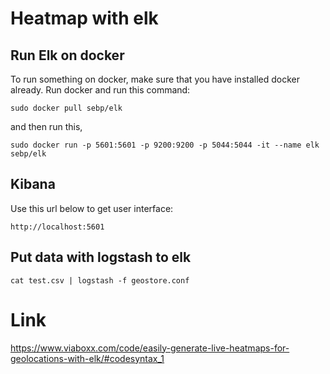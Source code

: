 # Heatmap with elk

## Run Elk on docker
To run something on docker, make sure that you have installed docker already.
Run docker and run this command:
```
sudo docker pull sebp/elk
```
and then run this,
```
sudo docker run -p 5601:5601 -p 9200:9200 -p 5044:5044 -it --name elk sebp/elk
```

## Kibana
Use this url below to get user interface:
```
http://localhost:5601
```

## Put data with logstash to elk
```
cat test.csv | logstash -f geostore.conf
```

# Link
https://www.viaboxx.com/code/easily-generate-live-heatmaps-for-geolocations-with-elk/#codesyntax_1
